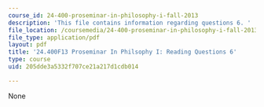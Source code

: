 ```yaml
---
course_id: 24-400-proseminar-in-philosophy-i-fall-2013
description: 'This file contains information regarding questions 6. '
file_location: /coursemedia/24-400-proseminar-in-philosophy-i-fall-2013/205dde3a5332f707ce21a217d1cdb014_MIT24_400F13_Questions6.pdf
file_type: application/pdf
layout: pdf
title: '24.400F13 Proseminar In Philsophy I: Reading Questions 6'
type: course
uid: 205dde3a5332f707ce21a217d1cdb014

---
```

None